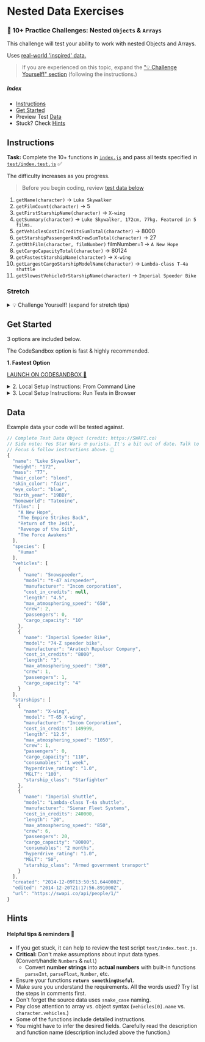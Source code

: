# Nested Data Exercises

### 💪 10+ Practice Challenges: Nested `Objects` & `Arrays`

This challenge will test your ability to work with nested Objects and Arrays.

Uses [real-world 'inspired' data.](#data)

> If you are experienced on this topic, expand the ["💡 Challenge Yourself!" section](#stretch) (following the instructions.)

##### Index

* [Instructions](#instructions)
* [Get Started](#get-started)
* Preview Test [Data](#data)
* Stuck? Check [Hints](#hints)

## Instructions

**Task:** Complete the 10+ functions in [`index.js`](./index.js) and pass all tests specified in [`test/index.test.js`](./test/index.test.js) ✅

The difficulty increases as you progress.

> Before you begin coding, review [test data below](#data)

1. `getName(character)` -> `Luke Skywalker`
1. `getFilmCount(character)` -> 5
1. `getFirstStarshipName(character)` -> `X-wing`
1. `getSummary(character)` -> `Luke Skywalker, 172cm, 77kg. Featured in 5 films.`
1. `getVehiclesCostInCreditsSumTotal(character)` -> 8000
1. `getStarshipPassengerAndCrewSumTotal(character)` -> 27
1. `getNthFilm(character, filmNumber)` filmNumber=1 -> `A New Hope`
1. `getCargoCapacityTotal(character)` -> 80124
1. `getFastestStarshipName(character)` -> `X-wing`
1. `getLargestCargoStarshipModelName(character)` -> `Lambda-class T-4a shuttle`
1. `getSlowestVehicleOrStarshipName(character)` -> `Imperial Speeder Bike`


### Stretch

<details>
  <summary> 💡 Challenge Yourself! (expand for stretch tips) </summary>

* Research & use different patterns. (Destructuring, move common code into reusable helper methods, functional programming techniques)
* Trade completed code with a peer:
  * Pair program: Take turns (30-60 min.) working through a refactor. Talk through & optimize as needed.
  * Trade code for feedback! (Example format: 3&1, 3 things that you liked and 1 to improve.)
* Time yourself. See if you can beat your own time *starting over.* **Speed run!**
* See how many tests you can pass/complete before Googling or asking for help.
* When you're finished, refactor & improve readability. Write up why it is improved.

</details>


## Get Started

3 options are included below.

The CodeSandbox option is fast & highly recommended.

**1. Fastest Option**

[LAUNCH ON CODESANDBOX 🚀](https://codesandbox.io/s/github/LambdaSchool/Unit-1-JS-Assessment)


<details>
  <summary>2. Local Setup Instructions: From Command Line</summary>

1. Fork & clone to your local computer
1. `cd` into your newly cloned repository
1. Install using `npm`
1. Run test command


```sh
git clone <insert your git clone url here>
cd <repo folder name>
npm install
npm run test:watch
#####
### Or without fs watching:
# npm test
```

**NOTE:** In local development, use the file watcher command: `npm run test:watch`.

</details>

<details>
  <summary>3. Local Setup Instructions: Run Tests in Browser</summary>

1. Fork & clone to your local computer
1. `cd` into your newly cloned repository
1. Install and Start using `npm`

```sh
git clone <insert your git clone url here>
cd <repo folder name>
npm install
npm start
```

</details>



## Data

Example data your code will be tested against.

```js
// Complete Test Data Object (credit: https://SWAPI.co)
// Side note: Yes Star Wars 🤓 purists. It's a bit out of date. Talk to SWAPI about it.
// Focus & follow instructions above. 🤖
{
  "name": "Luke Skywalker",
  "height": "172",
  "mass": "77",
  "hair_color": "blond",
  "skin_color": "fair",
  "eye_color": "blue",
  "birth_year": "19BBY",
  "homeworld": "Tatooine",
  "films": [
    "A New Hope",
    "The Empire Strikes Back",
    "Return of the Jedi",
    "Revenge of the Sith",
    "The Force Awakens"
  ],
  "species": [
    "Human"
  ],
  "vehicles": [
    {
      "name": "Snowspeeder",
      "model": "t-47 airspeeder",
      "manufacturer": "Incom corporation",
      "cost_in_credits": null,
      "length": "4.5",
      "max_atmosphering_speed": "650",
      "crew": 2,
      "passengers": 0,
      "cargo_capacity": "10"
    },
    {
      "name": "Imperial Speeder Bike",
      "model": "74-Z speeder bike",
      "manufacturer": "Aratech Repulsor Company",
      "cost_in_credits": "8000",
      "length": "3",
      "max_atmosphering_speed": "360",
      "crew": 1,
      "passengers": 1,
      "cargo_capacity": "4"
    }
  ],
  "starships": [
    {
      "name": "X-wing",
      "model": "T-65 X-wing",
      "manufacturer": "Incom Corporation",
      "cost_in_credits": 149999,
      "length": "12.5",
      "max_atmosphering_speed": "1050",
      "crew": 1,
      "passengers": 0,
      "cargo_capacity": "110",
      "consumables": "1 week",
      "hyperdrive_rating": "1.0",
      "MGLT": "100",
      "starship_class": "Starfighter"
    },
    {
      "name": "Imperial shuttle",
      "model": "Lambda-class T-4a shuttle",
      "manufacturer": "Sienar Fleet Systems",
      "cost_in_credits": 240000,
      "length": "20",
      "max_atmosphering_speed": "850",
      "crew": 6,
      "passengers": 20,
      "cargo_capacity": "80000",
      "consumables": "2 months",
      "hyperdrive_rating": "1.0",
      "MGLT": "50",
      "starship_class": "Armed government transport"
    }
  ],
  "created": "2014-12-09T13:50:51.644000Z",
  "edited": "2014-12-20T21:17:56.891000Z",
  "url": "https://swapi.co/api/people/1/"
}
```



## Hints

#### Helpful tips & reminders 🔎

* If you get stuck, it can help to review the test script `test/index.test.js`.
* **Critical:** Don't make assumptions about input data types. (Convert/handle `Numbers` & `null`)
    * Convert **number strings** into **actual numbers** with built-in functions `parseInt`, `parseFloat`, `Number`, etc.
* Ensure your functions **`return somethingUseful`.**
* Make sure you understand the requirements. All the words used? Try list the steps in comments first.
* Don't forget the source data uses `snake_case` naming.
* Pay close attention to array vs. object syntax (`vehicles[0].name` vs. `character.vehicles`.)
* Some of the functions include detailed instructions.
* You might have to infer the desired fields. Carefully read the description and function name (description included above the function.)

